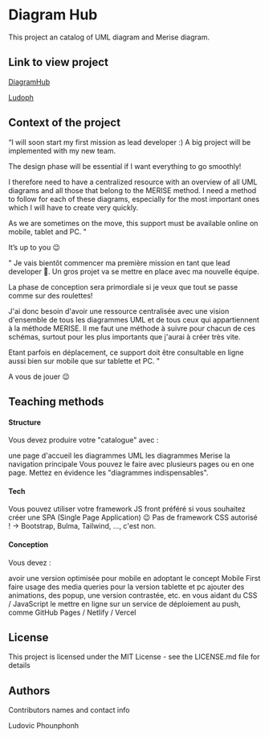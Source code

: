 # Diagram Hub

This project an catalog of UML diagram and Merise diagram.

## Link to view project

[DiagramHub](https://catalog-lp.vercel.app/)

[Ludoph](https://github.com/Ludoph)

## Context of the project

“I will soon start my first mission as lead developer :) A big project will be implemented with my new team.

​The design phase will be essential if I want everything to go smoothly!

​I therefore need to have a centralized resource with an overview of all UML diagrams and all those that belong to the MERISE method. I need a method to follow for each of these diagrams, especially for the most important ones which I will have to create very quickly.

​As we are sometimes on the move, this support must be available online on mobile, tablet and PC. "

​It’s up to you 😉

" Je vais bientôt commencer ma première mission en tant que lead developer 🙂. Un gros projet va se mettre en place avec ma nouvelle équipe.

​La phase de conception sera primordiale si je veux que tout se passe comme sur des roulettes!

​J'ai donc besoin d'avoir une ressource centralisée avec une vision d'ensemble de tous les diagrammes UML et de tous ceux qui appartiennent à la méthode MERISE. Il me faut une méthode à suivre pour chacun de ces schémas, surtout pour les plus importants que j'aurai à créer très vite.

​Etant parfois en déplacement, ce support doit être consultable en ligne aussi bien sur mobile que sur tablette et PC. "

​A vous de jouer 😉

## Teaching methods

#### Structure

Vous devez produire votre "catalogue" avec :

une page d'accueil
les diagrammes UML
les diagrammes Merise
la navigation principale
Vous pouvez le faire avec plusieurs pages ou en one page. Mettez en évidence les "diagrammes indispensables".

#### Tech

Vous pouvez utiliser votre framework JS front préféré si vous souhaitez créer une SPA (Single Page Application) 😉
Pas de framework CSS autorisé ! -> Bootstrap, Bulma, Tailwind, ..., c'est non.

#### Conception

Vous devez :

avoir une version optimisée pour mobile en adoptant le concept Mobile First
faire usage des media queries pour la version tablette et pc
ajouter des animations, des popup, une version contrastée, etc. en vous aidant du CSS / JavaScript
le mettre en ligne sur un service de déploiement au push, comme GitHub Pages / Netlify / Vercel

## License

This project is licensed under the MIT License - see the LICENSE.md file for details

## Authors

Contributors names and contact info

Ludovic Phounphonh
